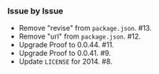 ### Issue by Issue

 * Remove "revise" from `package.json`. #13.
 * Remove "url" from `package.json`. #12.
 * Upgrade Proof to 0.0.44. #11.
 * Upgrade Proof to 0.0.41. #9.
 * Update `LICENSE` for 2014. #8.
